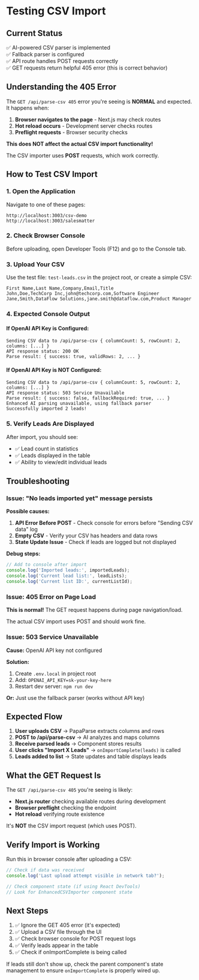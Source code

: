 # Testing CSV Import

## Current Status

✅ AI-powered CSV parser is implemented  
✅ Fallback parser is configured  
✅ API route handles POST requests correctly  
✅ GET requests return helpful 405 error (this is correct behavior)

## Understanding the 405 Error

The `GET /api/parse-csv 405` error you're seeing is **NORMAL** and expected. It happens when:

1. **Browser navigates to the page** - Next.js may check routes
2. **Hot reload occurs** - Development server checks routes
3. **Preflight requests** - Browser security checks

**This does NOT affect the actual CSV import functionality!** 

The CSV importer uses **POST** requests, which work correctly.

## How to Test CSV Import

### 1. Open the Application

Navigate to one of these pages:
```
http://localhost:3003/csv-demo
http://localhost:3003/salesmatter
```

### 2. Check Browser Console

Before uploading, open Developer Tools (F12) and go to the Console tab.

### 3. Upload Your CSV

Use the test file: `test-leads.csv` in the project root, or create a simple CSV:

```csv
First Name,Last Name,Company,Email,Title
John,Doe,TechCorp Inc,john@techcorp.com,Software Engineer
Jane,Smith,DataFlow Solutions,jane.smith@dataflow.com,Product Manager
```

### 4. Expected Console Output

#### If OpenAI API Key is Configured:
```
Sending CSV data to /api/parse-csv { columnCount: 5, rowCount: 2, columns: [...] }
API response status: 200 OK
Parse result: { success: true, validRows: 2, ... }
```

#### If OpenAI API Key is NOT Configured:
```
Sending CSV data to /api/parse-csv { columnCount: 5, rowCount: 2, columns: [...] }
API response status: 503 Service Unavailable
Parse result: { success: false, fallbackRequired: true, ... }
Enhanced AI parsing unavailable, using fallback parser
Successfully imported 2 leads!
```

### 5. Verify Leads Are Displayed

After import, you should see:
- ✅ Lead count in statistics
- ✅ Leads displayed in the table
- ✅ Ability to view/edit individual leads

## Troubleshooting

### Issue: "No leads imported yet" message persists

**Possible causes:**

1. **API Error Before POST** - Check console for errors before "Sending CSV data" log
2. **Empty CSV** - Verify your CSV has headers and data rows
3. **State Update Issue** - Check if leads are logged but not displayed

**Debug steps:**

```javascript
// Add to console after import
console.log('Imported leads:', importedLeads);
console.log('Current lead list:', leadLists);
console.log('Current list ID:', currentListId);
```

### Issue: 405 Error on Page Load

**This is normal!** The GET request happens during page navigation/load. 

The actual CSV import uses POST and should work fine.

### Issue: 503 Service Unavailable

**Cause:** OpenAI API key not configured

**Solution:** 
1. Create `.env.local` in project root
2. Add: `OPENAI_API_KEY=sk-your-key-here`
3. Restart dev server: `npm run dev`

**Or:** Just use the fallback parser (works without API key)

## Expected Flow

1. **User uploads CSV** → PapaParse extracts columns and rows
2. **POST to /api/parse-csv** → AI analyzes and maps columns
3. **Receive parsed leads** → Component stores results
4. **User clicks "Import X Leads"** → `onImportComplete(leads)` is called
5. **Leads added to list** → State updates and table displays leads

## What the GET Request Is

The `GET /api/parse-csv 405` you're seeing is likely:

- **Next.js router** checking available routes during development
- **Browser preflight** checking the endpoint
- **Hot reload** verifying route existence

It's **NOT** the CSV import request (which uses POST).

## Verify Import is Working

Run this in browser console after uploading a CSV:

```javascript
// Check if data was received
console.log('Last upload attempt visible in network tab?');

// Check component state (if using React DevTools)
// Look for EnhancedCSVImporter component state
```

## Next Steps

1. ✅ Ignore the GET 405 error (it's expected)
2. ✅ Upload a CSV file through the UI
3. ✅ Check browser console for POST request logs
4. ✅ Verify leads appear in the table
5. ✅ Check if onImportComplete is being called

If leads still don't show up, check the parent component's state management to ensure `onImportComplete` is properly wired up.

